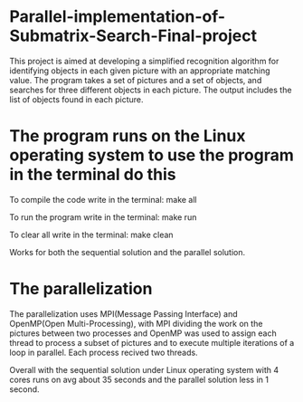# Parallel-implementation-of-Submatrix-Search-Final-project
This project is aimed at developing a simplified recognition algorithm for identifying objects in each given picture with an appropriate matching value. The program takes a set of pictures and a set of objects, and searches for three different objects in each picture. The output includes the list of objects found in each picture.

# The program runs on the Linux operating system to use the program in the terminal do this
To compile the code write in the terminal: make all

To run the program write in the terminal: make run

To clear all write in the terminal: make clean

Works for both the sequential solution and the parallel solution.

# The parallelization
The parallelization uses MPI(Message Passing Interface) and OpenMP(Open Multi-Processing), with MPI dividing the work on the pictures between two processes and OpenMP was used to assign each thread to process a subset of pictures and to execute multiple iterations of a loop in parallel. Each process recived two threads.

Overall with the sequential solution under Linux operating system with 4 cores runs on avg about 35 seconds and the parallel solution less in 1 second.
